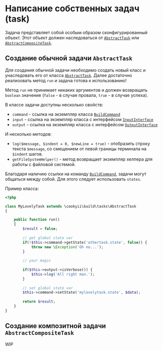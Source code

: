 Написание собственных задач (task)
==================================

Задача представляет собой особым образом сконфигурированный объект. 
Этот объект должен наследоваться от [`AbstractTask`][] или [`AbstractCompositeTask`][].

Создание обычной задачи `AbstractTask`
--------------------------------------

Для создания обычной задачи необходимо создать новый класс и унаследовать его от класса [`AbstractTask`][].
Далее достаточно реализовать метод `run` и задача готова к использованию!

Метод `run` не принимает никаких аргументов и должен возвращать `boolean` значение (`false` - в случае провала, `true` - в случае успеха).

В классе задачи доступны несколько свойств:
* `command` - ссылка на экземпляр класса [`BuildCommand`][]
* `input` - ссылка на экземпляр класса с интерфейсом [`InputInterface`][]
* `output` - ссылка на экземпляр класса с интерфейсом [`OutputInterface`][]

И несколько методов:
* `log($message, $indent = 0, $newLine = true)` - отобразить строку текста `$message`, со смещением от левой границы терминала на `$indent` шагов.
* `getFileSystemHelper()` - метод возвращает экземпляр хелпера для работы с файловой системой.

Благодаря наличию ссылки на команду [`BuildCommand`][], задачи могут общаться между собой.
Для этого следует использовать `states`.

Пример класса:
```php
<?php

class MyLovelyTask extends \cookyii\build\tasks\AbstractTask
{

    public function run()
    {
        $result = false;
        
        // get global state var
        if(!$this->command->getState('othertask.state', false)) {
            throw new \Exception('Oh no...');
        }
    
        // your magic
        
        if($this->output->isVerbose()) {
            $this->log('All right man.');
        }
        
        // set global state var
        $this->command->setState('mylovelytask.state', $data);
        
        return $result;
    }
}
```

Создание композитной задачи `AbstractCompositeTask`
---------------------------------------------------

WIP

[`AbstractCompositeTask`]: 03-reference-abstract-composite-task.md
[`AbstractTask`]: 03-reference-abstract-task.md
[`BuildCommand`]: https://github.com/cookyii/build/blob/master/commands/BuildCommand.php
[`InputInterface`]: http://api.symfony.com/2.7/Symfony/Component/Console/Input/InputInterface.html
[`OutputInterface`]: http://api.symfony.com/2.7/Symfony/Component/Console/Output/OutputInterface.html